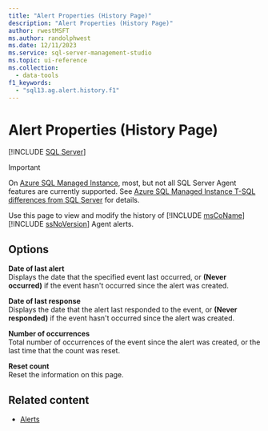 ```yaml
---
title: "Alert Properties (History Page)"
description: "Alert Properties (History Page)"
author: rwestMSFT
ms.author: randolphwest
ms.date: 12/11/2023
ms.service: sql-server-management-studio
ms.topic: ui-reference
ms.collection:
  - data-tools
f1_keywords:
  - "sql13.ag.alert.history.f1"
---
```


# Alert Properties (History Page)

[!INCLUDE [SQL Server](../includes/applies-to-version/sqlserver.md)]

> [!IMPORTANT]  
> On [Azure SQL Managed Instance](/azure/sql-database/sql-database-managed-instance), most, but not all SQL Server Agent features are currently supported. See [Azure SQL Managed Instance T-SQL differences from SQL Server](/azure/sql-database/sql-database-managed-instance-transact-sql-information#sql-server-agent) for details.

Use this page to view and modify the history of [!INCLUDE [msCoName](../includes/msconame-md.md)] [!INCLUDE [ssNoVersion](../includes/ssnoversion-md.md)] Agent alerts.

## Options

**Date of last alert**  
Displays the date that the specified event last occurred, or **(Never occurred)** if the event hasn't occurred since the alert was created.

**Date of last response**  
Displays the date that the alert last responded to the event, or **(Never responded)** if the event hasn't occurred since the alert was created.

**Number of occurrences**  
Total number of occurrences of the event since the alert was created, or the last time that the count was reset.

**Reset count**  
Reset the information on this page.

## Related content

- [Alerts](alerts.md)
